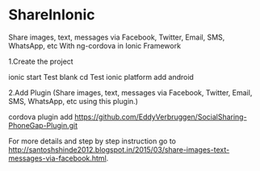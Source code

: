# ShareInIonic
Share images, text, messages via Facebook, Twitter, Email, SMS, WhatsApp, etc With ng-cordova in Ionic Framework

1.Create the project


ionic start Test blank
cd Test 
ionic platform add android


2.Add Plugin (Share images, text, messages via Facebook, Twitter, Email, SMS, WhatsApp, etc using this plugin.)

cordova plugin add https://github.com/EddyVerbruggen/SocialSharing-PhoneGap-Plugin.git

For more details and step by step instruction go to http://santoshshinde2012.blogspot.in/2015/03/share-images-text-messages-via-facebook.html.
